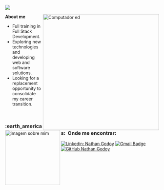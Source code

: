 
![](https://komarev.com/ghpvc/?username=nathanmgod&color=006bed)

<img src="https://raw.githubusercontent.com/MicaelliMedeiros/micaellimedeiros/master/image/computer-illustration.png" min-width="380px" max-width="380px" width="380px" align="right" alt="Computador ed">

<img src="https://user-images.githubusercontent.com/97674396/184233966-7c007693-062f-46e4-a323-162a6c6403c9.jpg" min-width="180px" max-width="180px" width="180px" align="left" alt="imagem sobre mim"> **About me**

- Full training in Full Stack Development.
- Exploring new technologies and developing web and software solutions.
- Looking for a replacement opportunity to consolidate my career transition.

<br>

<h3> :earth_americas: &nbsp;Onde me encontrar: </h3> 

[![Linkedin: Nathan Godoy](https://img.shields.io/badge/-NathanGodoy-blue?style=flat-square&logo=Linkedin&logoColor=white&link=https://www.linkedin.com/in/nathanmgodoy/)](https://www.linkedin.com/in/nathanmgodoy//)
[![Gmail Badge](https://img.shields.io/badge/-nathanmgodoy@gmail.com-006bed?style=flat-square&logo=Gmail&logoColor=white&link=mailto:nathanmgodoy@gmail.com)](mailto:nathanmgodoy@gmail.com)
[![GitHub Nathan Godoy]( https://img.shields.io/github/followers/nathanmgod?label=follow&style=social)](https://github.com/nathanmgod)
